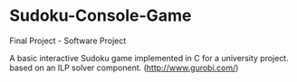 # Sudoku-Console-Game
Final Project - Software Project

A basic interactive Sudoku game  implemented in C for a university project.
based on an ILP solver component. (http://www.gurobi.com/)
